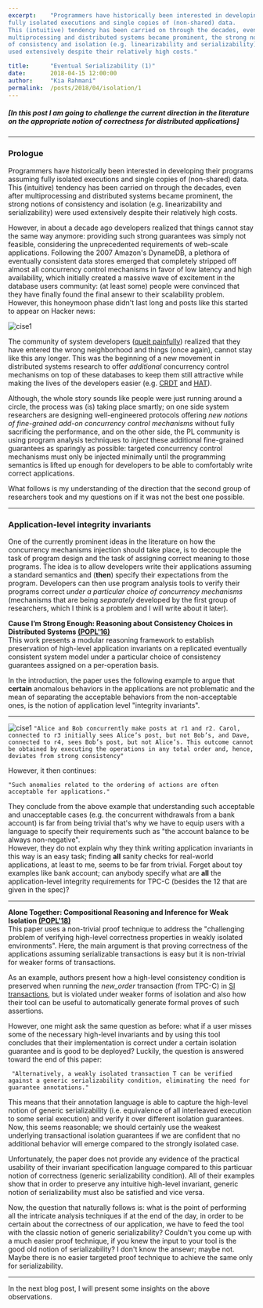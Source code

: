 ```yaml
---
excerpt:    "Programmers have historically been interested in developing their programs assuming
fully isolated executions and single copies of (non-shared) data.
This (intuitive) tendency has been carried on through the decades, even after
multiprocessing and distributed systems became prominent, the strong notions
of consistency and isolation (e.g. linearizability and serializability) were
used extensively despite their relatively high costs."

title:      "Eventual Serializability (1)"
date:       2018-04-15 12:00:00
author:     "Kia Rahmani"
permalink:  /posts/2018/04/isolation/1
---
```

##### [In this post I am going to challenge the current direction in the literature on the appropriate *notion of correctness* for distributed applications]


-----
### Prologue
Programmers have historically been interested in developing their programs assuming
fully isolated executions and single copies of (non-shared) data.
This (intuitive) tendency has been carried on through the decades, even after
multiprocessing and distributed systems became prominent, the strong notions
of consistency and isolation (e.g. linearizability and serializability) were
used extensively despite their relatively high costs.


However, in about a decade ago developers realized that things cannot stay the same way anymore:
providing such strong guarantees was simply not feasible, considering the unprecedented requirements of web-scale applications. Following the 2007 Amazon's DynameDB, a plethora of eventually consistent data stores emerged that completely stripped off almost all
concurrency control mechanisms
in favor of low latency and high availability, which  initially created a massive wave of excitement in the 
database users community: (at least some) people were convinced that they have
finally found the final ansewr to their scalability problem. However, this honeymoon phase didn't last long and posts like this started to appear on Hacker news:

![cise1](https://github.com/Kiarahmani/kiarahmani.github.io/raw/master/_posts/figures/hacker1.png
"CISE - EXAMPLE")



The community of system developers ([queit painfully](http://hackingdistributed.com/2014/04/06/another-one-bites-the-dust-flexcoin/))
realized that they have entered the wrong neighborhood and things (once again),
cannot stay like this any longer. This  was the beginning of a new movement in distributed systems research to offer
*additional* concurrency control mechanisms on top of these databases to keep
them still attractive while making the lives of the developers easier (e.g. [CRDT](https://arxiv.org/abs/0907.0929) and 
[HAT](https://dl.acm.org/citation.cfm?id=2735509)).

Although, the whole story sounds like people were just running around a circle,
the process was (is) taking place smartly; on one side system researchers are
designing well-engineered protocols offering *new notions of
fine-grained add-on concurrency control mechanisms* without fully sacrificing the performance, and on the other side, the PL community is using
program analysis techniques to *inject* these additional fine-grained guarantees as sparingly as possible: targeted concurrency control mechanisms must only be injected minimally until the programming semantics is lifted up enough for developers to be able to comfortably
write correct applications.

What follows is my understanding of the direction
that the second group of researchers took and my questions on if it was not the best one
possible. 


---
### Application-level integrity invariants
One of the currently prominent ideas in the literature on how the concurrency mechanisms injection should take place, is to decouple the task
of  program design and the task of assigning correct meaning to those
programs. The idea is to allow developers write their applications assuming a standard
semantics and (**then**)  specify their expectations from the program. Developers can then use program analysis tools to verify their programs correct *under
a particular choice of concurrency mechanisms* (mechanisms that are being *separately* developed by the first group
of researchers, which I think is a problem and I will write about it later).




**Cause I’m Strong Enough:
Reasoning about Consistency Choices in Distributed Systems [(POPL'16)](https://dl.acm.org/citation.cfm?id=2837625)**
<br> This work presents a modular reasoning framework to establish preservation of
high-level application invariants on a replicated eventually consistent system model under a 
particular choice of consistency guarantees assigned on a per-operation basis.

In the introduction, the paper uses the following example to argue that **certain**
anomalous behaviors in the applications are not problematic and the mean of separating 
the acceptable behaviors from the non-acceptable ones, is the notion of application level "integrity
invariants".

---
![cise1](https://github.com/Kiarahmani/kiarahmani.github.io/raw/master/_posts/figures/cise1.png
"CISE - EXAMPLE")
`"Alice and Bob concurrently make posts at r1 and r2. Carol, connected to r3 initially sees Alice’s post, but not Bob’s, and Dave, connected to r4, sees Bob’s post, but not Alice’s. This outcome cannot be obtained by executing the operations in any total order and, hence, deviates from strong consistency"`

However, it then continues:

`"Such anomalies related to the ordering of actions are often acceptable for
applications."`

They conclude from the above example that understanding such acceptable and
unacceptable cases (e.g. the concurrent withdrawals from a bank account) is far from being trivial that's why we have to equip
users with a language to specify their requirements such as "the account
balance to be always non-negative". <br>
However, they do not explain why they think writing application invariants 
in this way is an easy task; finding **all** sanity checks for  real-world
applications, at least to me, seems to be far from trivial. Forget about toy examples like bank account; 
can anybody specify what are **all** the application-level integrity requirements for TPC-C (besides the 12 
that are given in the spec)?


---
**Alone Together: Compositional Reasoning and Inference for Weak Isolation [(POPL'18)](https://dl.acm.org/citation.cfm?id=3158115)**
<br>
This paper uses a non-trivial proof technique to address the "challenging problem of verifying high-level correctness properties in weakly isolated environments".
Here, the main argument is that proving correctness of the applications assuming
serializable transactions is easy but it is non-trivial for weaker forms of
transactions.

As an example, authors present how a high-level consistency condition is preserved when running
the *new_order* transaction (from TPC-C) in [SI transactions](https://docs.microsoft.com/en-us/dotnet/framework/data/adonet/sql/snapshot-isolation-in-sql-server), but is
violated under weaker forms of isolation and also how their tool can be useful to automatically generate formal proves
of such assertions.

However, one might ask the same question as before: what if a user misses some of the necessary high-level
invariants and by using this tool concludes that their implementation is correct under a certain isolation guarantee
and is good to be deployed?
Luckily, the question is answered toward the end of this paper:

` 
"Alternatively, a weakly isolated transaction T can be verified against a generic
serializability condition, eliminating the need for guarantee annotations."
`

This means that their annotation language is able to capture the high-level notion of generic serializability 
(i.e. equivalence of all interleaved execution to some serial execution) 
and verify it over different isolation guarantees. Now, this seems reasonable; we should certainly
use the weakest underlying transactional isolation guarantees if we are confident that no additional behavior will emerge compared to the strongly isolated case.

Unfortunately, the paper does not provide any evidence of the practical usability of their 
invariant specification language compared to this particuar notion of
correctness (generic serializability condition). All of their examples show that in order to preserve any intuitive high-level 
invariant, generic notion of serializability must also be satisfied and vice versa.

Now, the question that naturally follows is:
what is the point of performing all the intricate analysis techniques if at the end of
the day, in order to be certain about the correctness of our application, we
have to feed the tool with the classic notion of generic serializability? 
Couldn't you come up with a much easier proof technique, if you knew the input to your tool
is the good old notion of serializability? I don't know the ansewr; maybe not. Maybe there is no easier targeted proof technique to achieve the same only for serializability.

---
In the next blog post, I will present some insights on the above observations.











